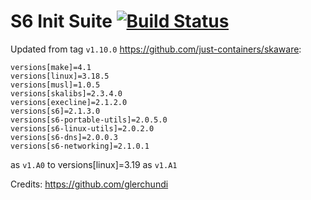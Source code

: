# S6 Init Suite [![Build Status](https://travis-ci.org/mubiic/s6-suite.svg)](https://github.com/mubiic/s6-suite)
Updated from tag `v1.10.0` https://github.com/just-containers/skaware:
```
versions[make]=4.1
versions[linux]=3.18.5
versions[musl]=1.0.5
versions[skalibs]=2.3.4.0
versions[execline]=2.1.2.0
versions[s6]=2.1.3.0
versions[s6-portable-utils]=2.0.5.0
versions[s6-linux-utils]=2.0.2.0
versions[s6-dns]=2.0.0.3
versions[s6-networking]=2.1.0.1
```
as `v1.A0` to
versions[linux]=3.19  as `v1.A1`

Credits: https://github.com/glerchundi
